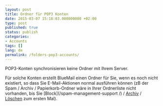 ```yaml
---
layout: post
title: Ordner für POP3 Konten
date: 2015-03-07 15:18:03.000000000 +02:00
type: post
published: true
status: publish
categories:
- Accounts
tags: []
lang: de
permalink: /folders-pop3-accounts/
---
```


POP3-Konten synchronisieren keine Ordner mit Ihrem Server.

Für solche Konten erstellt BlueMail einen Ordner für Sie, wenn es noch nicht existiert, so dass Sie E-Mail-Aktionen normal ausführen können (zB der Spam / Archiv / Papierkorb-Ordner wäre in Ihrer Ordnerliste nicht vorhanden, bis Sie [Block](/spam-management-support /) / [Archiv](/archive-emails-type-mail/) / [Löschen](/delete-an-email-type-mail/) zum ersten Mal).

